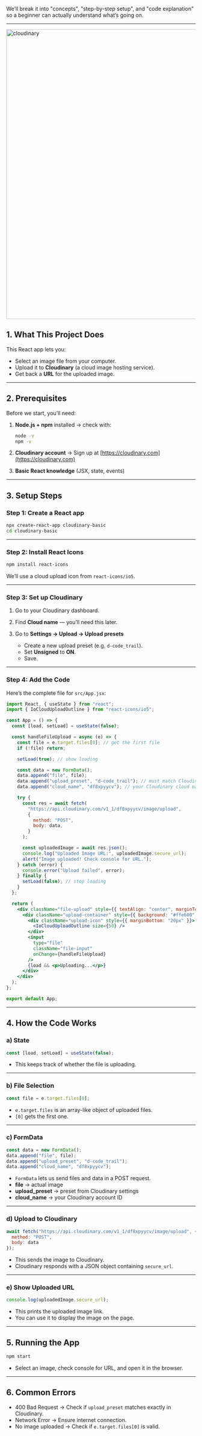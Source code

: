 
We’ll break it into "concepts", "step-by-step setup", and "code explanation" so a beginner can actually understand what’s going on.

---
<img width="1366" height="768" alt="cloudinary " src="https://github.com/user-attachments/assets/3dc835fb-1b6a-4d69-89e7-ec090b0ee56d" />


## **1. What This Project Does**

This React app lets you:

* Select an image file from your computer.
* Upload it to **Cloudinary** (a cloud image hosting service).
* Get back a **URL** for the uploaded image.

---

## **2. Prerequisites**

Before we start, you’ll need:

1. **Node.js + npm** installed → check with:

   ```bash
   node -v
   npm -v
   ```
2. **Cloudinary account** → Sign up at [https://cloudinary.com](https://cloudinary.com)
3. **Basic React knowledge** (JSX, state, events)

---

## **3. Setup Steps**

### **Step 1: Create a React app**

```bash
npx create-react-app cloudinary-basic
cd cloudinary-basic
```

---

### **Step 2: Install React Icons**

```bash
npm install react-icons
```

We’ll use a cloud upload icon from `react-icons/io5`.

---

### **Step 3: Set up Cloudinary**

1. Go to your Cloudinary dashboard.
2. Find **Cloud name** — you’ll need this later.
3. Go to **Settings → Upload → Upload presets**

   * Create a new upload preset (e.g. `d-code_trail`).
   * Set **Unsigned** to **ON**.
   * Save.

---

### **Step 4: Add the Code**

Here’s the complete file for `src/App.jsx`:

```jsx
import React, { useState } from "react";
import { IoCloudUploadOutline } from "react-icons/io5";

const App = () => {
  const [load, setLoad] = useState(false);

  const handleFileUpload = async (e) => {
    const file = e.target.files[0]; // get the first file
    if (!file) return;

    setLoad(true); // show loading

    const data = new FormData();
    data.append("file", file);
    data.append("upload_preset", "d-code_trail"); // must match Cloudinary preset
    data.append("cloud_name", "df8xpyycv"); // your Cloudinary cloud name

    try {
      const res = await fetch(
        "https://api.cloudinary.com/v1_1/df8xpyycv/image/upload",
        {
          method: "POST",
          body: data,
        }
      );

      const uploadedImage = await res.json();
      console.log("Uploaded Image URL:", uploadedImage.secure_url);
      alert("Image uploaded! Check console for URL.");
    } catch (error) {
      console.error("Upload failed", error);
    } finally {
      setLoad(false); // stop loading
    }
  };

  return (
    <div className="file-upload" style={{ textAlign: "center", marginTop: "50px" }}>
      <div className="upload-container" style={{ background: "#ffe600", padding: "40px", borderRadius: "8px" }}>
        <div className="upload-icon" style={{ marginBottom: "20px" }}>
          <IoCloudUploadOutline size={50} />
        </div>
        <input
          type="file"
          className="file-input"
          onChange={handleFileUpload}
        />
        {load && <p>Uploading...</p>}
      </div>
    </div>
  );
};

export default App;
```

---

## **4. How the Code Works**

### **a) State**

```js
const [load, setLoad] = useState(false);
```

* This keeps track of whether the file is uploading.

---

### **b) File Selection**

```js
const file = e.target.files[0];
```

* `e.target.files` is an array-like object of uploaded files.
* `[0]` gets the first one.

---

### **c) FormData**

```js
const data = new FormData();
data.append("file", file);
data.append("upload_preset", "d-code_trail");
data.append("cloud_name", "df8xpyycv");
```

* `FormData` lets us send files and data in a POST request.
* **file** → actual image
* **upload\_preset** → preset from Cloudinary settings
* **cloud\_name** → your Cloudinary account ID

---

### **d) Upload to Cloudinary**

```js
await fetch("https://api.cloudinary.com/v1_1/df8xpyycv/image/upload", {
  method: "POST",
  body: data
});
```

* This sends the image to Cloudinary.
* Cloudinary responds with a JSON object containing `secure_url`.

---

### **e) Show Uploaded URL**

```js
console.log(uploadedImage.secure_url);
```

* This prints the uploaded image link.
* You can use it to display the image on the page.

---

## **5. Running the App**

```bash
npm start
```

* Select an image, check console for URL, and open it in the browser.

---

## **6. Common Errors**

* 400 Bad Request → Check if `upload_preset` matches exactly in Cloudinary.
* Network Error → Ensure internet connection.
* No image uploaded → Check if `e.target.files[0]` is valid.


